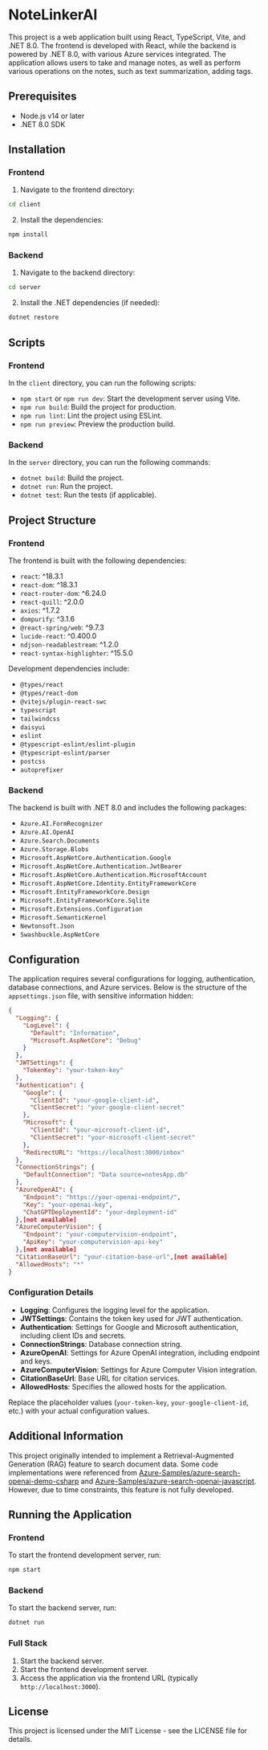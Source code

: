 # NoteLinkerAl

This project is a web application built using React, TypeScript, Vite, and .NET 8.0. The frontend is developed with React, while the backend is powered by .NET 8.0, with various Azure services integrated. The application allows users to take and manage notes, as well as perform various operations on the notes, such as text summarization, adding tags.

## Prerequisites

- Node.js v14 or later
- .NET 8.0 SDK

## Installation

### Frontend

1. Navigate to the frontend directory:

```bash
cd client
```

2. Install the dependencies:

```bash
npm install
```

### Backend

1. Navigate to the backend directory:

```bash
cd server
```

2. Install the .NET dependencies (if needed):

```bash
dotnet restore
```

## Scripts

### Frontend

In the `client` directory, you can run the following scripts:

- `npm start` or `npm run dev`: Start the development server using Vite.
- `npm run build`: Build the project for production.
- `npm run lint`: Lint the project using ESLint.
- `npm run preview`: Preview the production build.

### Backend

In the `server` directory, you can run the following commands:

- `dotnet build`: Build the project.
- `dotnet run`: Run the project.
- `dotnet test`: Run the tests (if applicable).

## Project Structure

### Frontend

The frontend is built with the following dependencies:

- `react`: ^18.3.1
- `react-dom`: ^18.3.1
- `react-router-dom`: ^6.24.0
- `react-quill`: ^2.0.0
- `axios`: ^1.7.2
- `dompurify`: ^3.1.6
- `@react-spring/web`: ^9.7.3
- `lucide-react`: ^0.400.0
- `ndjson-readablestream`: ^1.2.0
- `react-syntax-highlighter`: ^15.5.0

Development dependencies include:

- `@types/react`
- `@types/react-dom`
- `@vitejs/plugin-react-swc`
- `typescript`
- `tailwindcss`
- `daisyui`
- `eslint`
- `@typescript-eslint/eslint-plugin`
- `@typescript-eslint/parser`
- `postcss`
- `autoprefixer`

### Backend

The backend is built with .NET 8.0 and includes the following packages:

- `Azure.AI.FormRecognizer`
- `Azure.AI.OpenAI`
- `Azure.Search.Documents`
- `Azure.Storage.Blobs`
- `Microsoft.AspNetCore.Authentication.Google`
- `Microsoft.AspNetCore.Authentication.JwtBearer`
- `Microsoft.AspNetCore.Authentication.MicrosoftAccount`
- `Microsoft.AspNetCore.Identity.EntityFrameworkCore`
- `Microsoft.EntityFrameworkCore.Design`
- `Microsoft.EntityFrameworkCore.Sqlite`
- `Microsoft.Extensions.Configuration`
- `Microsoft.SemanticKernel`
- `Newtonsoft.Json`
- `Swashbuckle.AspNetCore`

## Configuration

The application requires several configurations for logging, authentication, database connections, and Azure services. Below is the structure of the `appsettings.json` file, with sensitive information hidden:

```json
{
  "Logging": {
    "LogLevel": {
      "Default": "Information",
      "Microsoft.AspNetCore": "Debug"
    }
  },
  "JWTSettings": {
    "TokenKey": "your-token-key"
  },
  "Authentication": {
    "Google": {
      "ClientId": "your-google-client-id",
      "ClientSecret": "your-google-client-secret"
    },
    "Microsoft": {
      "ClientId": "your-microsoft-client-id",
      "ClientSecret": "your-microsoft-client-secret"
    },
    "RedirectURL": "https://localhost:3000/inbox"
  },
  "ConnectionStrings": {
    "DefaultConnection": "Data source=notesApp.db"
  },
  "AzureOpenAI": {
    "Endpoint": "https://your-openai-endpoint/",
    "Key": "your-openai-key",
    "ChatGPTDeploymentId": "your-deployment-id"
  },[not available]
  "AzureComputerVision": {
    "Endpoint": "your-computervision-endpoint",
    "ApiKey": "your-computervision-api-key"
  },[not available]
  "CitationBaseUrl": "your-citation-base-url",[not available]
  "AllowedHosts": "*"
}
```

### Configuration Details

- **Logging**: Configures the logging level for the application.
- **JWTSettings**: Contains the token key used for JWT authentication.
- **Authentication**: Settings for Google and Microsoft authentication, including client IDs and secrets.
- **ConnectionStrings**: Database connection string.
- **AzureOpenAI**: Settings for Azure OpenAI integration, including endpoint and keys.
- **AzureComputerVision**: Settings for Azure Computer Vision integration.
- **CitationBaseUrl**: Base URL for citation services.
- **AllowedHosts**: Specifies the allowed hosts for the application.

Replace the placeholder values (`your-token-key`, `your-google-client-id`, etc.) with your actual configuration values.

## Additional Information

This project originally intended to implement a Retrieval-Augmented Generation (RAG) feature to search document data. Some code implementations were referenced from [Azure-Samples/azure-search-openai-demo-csharp](https://github.com/Azure-Samples/azure-search-openai-demo-csharp) and [Azure-Samples/azure-search-openai-javascript](https://github.com/Azure-Samples/azure-search-openai-javascript). However, due to time constraints, this feature is not fully developed.

## Running the Application

### Frontend

To start the frontend development server, run:

```bash
npm start
```

### Backend

To start the backend server, run:

```bash
dotnet run
```

### Full Stack

1. Start the backend server.
2. Start the frontend development server.
3. Access the application via the frontend URL (typically `http://localhost:3000`).

## License

This project is licensed under the MIT License - see the LICENSE file for details.
